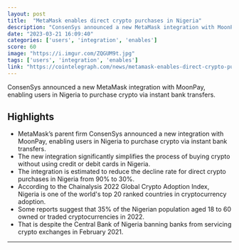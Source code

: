 ```yaml
---
layout: post
title:  "MetaMask enables direct crypto purchases in Nigeria"
description: "ConsenSys announced a new MetaMask integration with MoonPay, enabling users in Nigeria to purchase crypto via instant bank transfers."
date: "2023-03-21 16:09:40"
categories: ['users', 'integration', 'enables']
score: 60
image: "https://i.imgur.com/ZQGUM9t.jpg"
tags: ['users', 'integration', 'enables']
link: "https://cointelegraph.com/news/metamask-enables-direct-crypto-purchases-in-nigeria"
---
```


ConsenSys announced a new MetaMask integration with MoonPay, enabling users in Nigeria to purchase crypto via instant bank transfers.

## Highlights

- MetaMask’s parent firm ConsenSys announced a new integration with MoonPay, enabling users in Nigeria to purchase crypto via instant bank transfers.
- The new integration significantly simplifies the process of buying crypto without using credit or debit cards in Nigeria.
- The integration is estimated to reduce the decline rate for direct crypto purchases in Nigeria from 90% to 30%.
- According to the Chainalysis 2022 Global Crypto Adoption Index, Nigeria is one of the world's top 20 ranked countries in cryptocurrency adoption.
- Some reports suggest that 35% of the Nigerian population aged 18 to 60 owned or traded cryptocurrencies in 2022.
- That is despite the Central Bank of Nigeria banning banks from servicing crypto exchanges in February 2021.

---

